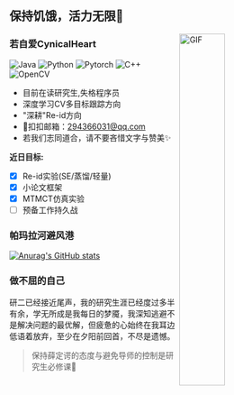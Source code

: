 ## 保持饥饿，活力无限🧆

<img align="right" alt="GIF" src="https://i0.hdslb.com/bfs/article/cd5be877440e1737bc66d568dcac2dcc0d51f093.gif" width="40%" height="40%"/>

### 若自爱CynicalHeart
![Java](https://img.shields.io/badge/-Java-333333?style=flat&logo=Java&logoColor=red)
![Python](https://img.shields.io/badge/-Python-333333?style=flat&logo=Python&logoColor=FCC624)
![Pytorch](https://img.shields.io/badge/-Pytorch-333333?style=flat&logo=Pytorch&logoColor=critical)
![C++](https://img.shields.io/badge/-c++-333333?style=flat&logo=c%2B%2B&&logoColor=blue)
![OpenCV](https://img.shields.io/badge/-OpenCV-333333?style=flat&logo=Opencv&logoColor=brightgreen)

- 目前在读研究生,失格程序员
- 深度学习CV多目标跟踪方向
- "深耕"Re-id方向
- 💬扣扣邮箱：<294366031@qq.com>
- 若我们志同道合，请不要吝惜文字与赞美✨

**近日目标:**
- [x] Re-id实验(SE/蒸馏/轻量)
- [x] 小论文框架
- [x] MTMCT仿真实验
- [ ] 预备工作持久战

### 帕玛拉河避风港

[![Anurag's GitHub stats](https://github-readme-stats.vercel.app/api?username=CynicalHeart&hide=prs&show_icons=true&theme=vue)](https://github.com/CynicalHeart/github-readme-stats)

### 做不屈的自己
  
研二已经接近尾声，我的研究生涯已经度过多半有余，学无所成是我每日的梦魇，我深知逃避不是解决问题的最优解，但疲惫的心始终在我耳边低语着放弃，至少在夕阳前回首，不尽是遗憾。

> 保持薛定谔的态度与避免导师的控制是研究生必修课🙂

